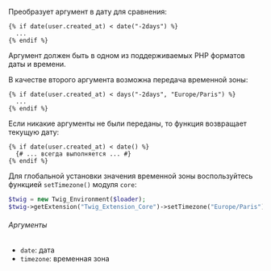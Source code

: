 Преобразует аргумент в дату для сравнения:

```twig
{% if date(user.created_at) < date("-2days") %}
  ...
{% endif %}
```

Аргумент должен быть в одном из поддерживаемых PHP форматов даты и времени.

В качестве второго аргумента возможна передача временной зоны:

```twig
{% if date(user.created_at) < days("-2days", "Europe/Paris") %}
  ...
{% endif %}
```

Если никакие аргументы не были переданы, то функция возвращает текущую дату:

```twig
{% if date(user.created_at) < date() %}
  {# ... всегда выполняется ... #}
{% endif %}
```

Для глобальной установки значения временной зоны воспользуйтесь функцией ```setTimezone()``` модуля ```core```:

```php
$twig = new Twig_Environment($loader);
$twig->getExtension("Twig_Extension_Core")->setTimezone("Europe/Paris");
```

###### Аргументы

- ```date```: дата
- ```timezone```: временная зона
